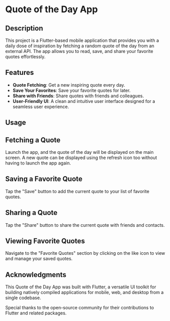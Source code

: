 # Quote of the Day App

## Description

This project is a Flutter-based mobile application that provides you with a daily dose of inspiration by fetching a random quote of the day from an external API. The app allows you to read, save, and share your favorite quotes effortlessly.

## Features

- **Quote Fetching**: Get a new inspiring quote every day.
- **Save Your Favorites**: Save your favorite quotes for later.
- **Share with Friends**: Share quotes with friends and colleagues.
- **User-Friendly UI**: A clean and intuitive user interface designed for a seamless user experience.

## Usage 
## Fetching a Quote
Launch the app, and the quote of the day will be displayed on the main screen. A new quote can be displayed using the refresh icon too without having to launch the app again.
## Saving a Favorite Quote
Tap the "Save" button to add the current quote to your list of favorite quotes.
## Sharing a Quote
Tap the "Share" button to share the current quote with friends and contacts.
## Viewing Favorite Quotes
Navigate to the "Favorite Quotes" section by clicking on the like icon to view and manage your saved quotes. 

## Acknowledgments
This Quote of the Day App was built with Flutter, a versatile UI toolkit for building natively compiled applications for mobile, web, and desktop from a single codebase.

Special thanks to the open-source community for their contributions to Flutter and related packages.
